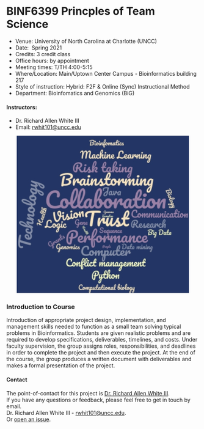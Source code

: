 # BINF6399 Princples of Team Science 

- Venue: 	University of North Carolina at Charlotte (UNCC)
- Date: 	Spring 2021
- Credits: 3 credit class
- Office hours: by appointment
- Meeting times: T/TH 4:00-5:15
- Where/Location: Main/Uptown Center Campus - Bioinformatics building 217
- Style of instruction: Hybrid: F2F & Online (Sync) Instructional Method 
- Department: Bioinfomatics and Genomics (BiG)

#### Instructors:	
- Dr. Richard Allen White III
- Email: rwhit101@uncc.edu

<p align="center"> 
<img src="image.jpg">
</p>

### Introduction to Course
Introduction of appropriate project design, implementation, and management skills needed to function as a small team solving typical problems in Bioinformatics. Students are given realistic problems and are required to develop specifications, deliverables, timelines, and costs. Under faculty supervision, the group assigns roles, responsibilities, and deadlines in order to complete the project and then execute the project. At the end of the course, the group produces a written document with deliverables and makes a formal presentation of the project.

#### Contact 
The point-of-contact for this project is [Dr. Richard Allen White III](https://github.com/raw-lab).<br />
If you have any questions or feedback, please feel free to get in touch by email.  <br />
Dr. Richard Allen White III - rwhit101@uncc.edu.  <br />
Or [open an issue](https://github.com/raw-lab/BINF6399/issues).

